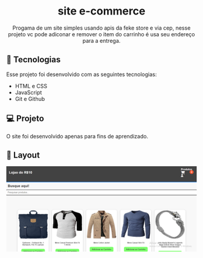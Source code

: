 <h1 align="center"> site e-commerce </h1>

<p align="center">
Progama de um site simples usando apis da feke store e via cep, nesse projeto vc pode adiconar e remover o item do carrinho é usa seu endereço para a entrega.
</p>


## 🚀 Tecnologias

Esse projeto foi desenvolvido com as seguintes tecnologias:

- HTML e CSS
- JavaScript
- Git e Github

## 💻 Projeto

O site foi desenvolvido apenas para fins de aprendizado.

## 📌 Layout

![](./assets/Captura%20de%20tela%202024-08-27%20193016.png)
